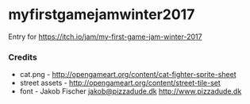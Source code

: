 # myfirstgamejamwinter2017
Entry for https://itch.io/jam/my-first-game-jam-winter-2017

### Credits

 * cat.png - http://opengameart.org/content/cat-fighter-sprite-sheet
 * street assets - http://opengameart.org/content/street-tile-set
 * font - Jakob Fischer jakob@pizzadude.dk http://www.pizzadude.dk
